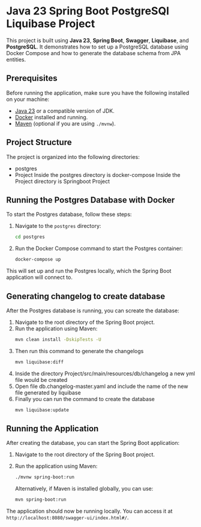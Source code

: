 # Java 23 Spring Boot PostgreSQl Liquibase Project

This project is built using **Java 23**, **Spring Boot**, **Swagger**, **Liquibase**, and **PostgreSQL**. It demonstrates how to set up a PostgreSQL database using Docker Compose and how to generate the database schema from JPA entities.

## Prerequisites

Before running the application, make sure you have the following installed on your machine:

- [Java 23](https://adoptopenjdk.net/) or a compatible version of JDK.
- [Docker](https://www.docker.com/) installed and running.
- [Maven](https://maven.apache.org/) (optional if you are using `./mvnw`).


## Project Structure
The project is organized into the following directories:
 - postgres
 - Project
Inside the postgres directory is docker-compose
Inside the Project directory is Springboot Project

## Running the Postgres Database with Docker

To start the Postgres database, follow these steps:

1. Navigate to the `postgres` directory:

    ```bash
    cd postgres
    ```

2. Run the Docker Compose command to start the Postgres container:

    ```bash
    docker-compose up
    ```

This will set up and run the Postgres locally, which the Spring Boot application will connect to.

## Generating changelog to create database 
After the Postgres database is running, you can screate the database:
1. Navigate to the root directory of the Spring Boot project.
2. Run the application using Maven:
    ```bash
    mvn clean install -DskipTests -U
    ```
3. Then run this command to generate the changelogs
    ```bash
    mvn liquibase:diff
    ```
4. Inside the directory Project/src/main/resources/db/changelog  a new yml file would be created
5. Open file db.changelog-master.yaml and include the name of the new file generated by liquibase
6. Finally you can run the command to create the database 
    ```bash
    mvn liquibase:update
    ```
   


## Running the Application

After creating the database, you can start the Spring Boot application:

1. Navigate to the root directory of the Spring Boot project.

2. Run the application using Maven:

    ```bash
    ./mvnw spring-boot:run
    ```

   Alternatively, if Maven is installed globally, you can use:

    ```bash
    mvn spring-boot:run
    ```

The application should now be running locally. You can access it at `http://localhost:8080/swagger-ui/index.html#/`.
